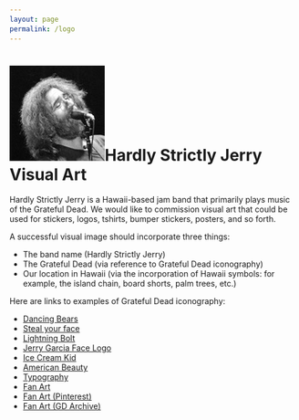 ```yaml
---
layout: page
permalink: /logo
---
```

<h1><img class="ui avatar image" src="/images/jerryavatar.jpg">Hardly Strictly Jerry Visual Art</h1>

Hardly Strictly Jerry is a Hawaii-based jam band that primarily plays music of the Grateful Dead. We would like to commission visual art that could be used for stickers, logos, tshirts, bumper stickers, posters, and so forth. 

A successful visual image should incorporate three things:

  * The band name (Hardly Strictly Jerry)
  * The Grateful Dead (via reference to Grateful Dead iconography)
  * Our location in Hawaii (via the incorporation of Hawaii symbols: for example, the island chain, board shorts, palm trees, etc.)
  
Here are links to examples of Grateful Dead iconography:


  * [Dancing Bears](https://www.google.com/search?biw=1636&bih=997&tbm=isch&sxsrf=ACYBGNRiSoHP1a270tNbpu8CWf0vHdYt9w%3A1572311820673&sa=1&ei=DJO3XcffKNb2-gTz87LwAw&q=grateful+dead+dancing+bears&oq=grateful+dead+dancing+bears&gs_l=img.3..0i67j0l9.109938.119375..119501...13.0..0.147.4229.0j37......0....1..gws-wiz-img.......35i39j0i10j0i10i24.fHdtLG8sfXM&ved=0ahUKEwjHlbD8pcDlAhVWu54KHfO5DD4Q4dUDCAc&uact=5)
  * [Steal your face](https://www.google.com/search?biw=1636&bih=997&tbm=isch&sxsrf=ACYBGNTW-S_pcZIMOYnG8-j2CpGLBFWcJg%3A1572312006886&sa=1&ei=xpO3XYvaNYuJ-gSE_7_wBw&q=grateful+dead+steal+your+face&oq=grateful+dead+steal+your+face&gs_l=img.3..0l10.8155.13069..13162...0.0..0.136.1778.0j16......0....1..gws-wiz-img.......35i39j0i67._mz1iro0sKQ&ved=0ahUKEwiL1ZXVpsDlAhWLhJ4KHYT_D34Q4dUDCAc&uact=5)
  * [Lightning Bolt](https://www.google.com/search?biw=1636&bih=997&tbm=isch&sxsrf=ACYBGNQtcXg4PJwzjA7DlgrAeVJ8s0yfsA%3A1572312020979&sa=1&ei=1JO3XYOtO4Xb-gTa-rT4Aw&q=grateful+dead+lightning+bolt&oq=grateful+dead+lightning+bolt&gs_l=img.3..0l10.19619.21934..22070...0.0..0.172.1751.0j14......0....1..gws-wiz-img.......35i39.G1LdOFUC4Hw&ved=0ahUKEwiD5_HbpsDlAhWFrZ4KHVo9DT8Q4dUDCAc&uact=5)
  * [Jerry Garcia Face Logo](https://www.google.com/search?biw=1636&bih=997&tbm=isch&sxsrf=ACYBGNTq_v6O1uL5S898hgg8IeaMxqq_iw%3A1572312043972&sa=1&ei=65O3XbX6OpHS-gS77YPgCg&q=jerry+garcia+logo&oq=jerry+garcia+logo&gs_l=img.3..35i39j0i8i30l2.19001.21710..22038...0.0..0.151.1990.0j17......0....1..gws-wiz-img.......0i67j0j0i30j0i24.tV8rbuCBhWg&ved=0ahUKEwj1m-3mpsDlAhURqZ4KHbv2AKwQ4dUDCAc&uact=5)
  * [Ice Cream Kid](https://www.google.com/search?biw=1636&bih=997&tbm=isch&sxsrf=ACYBGNTpFoNw8JdzHK8BD3YCRCLhNzcd8w%3A1572312089867&sa=1&ei=GZS3XZnHNI_c-gTT25uQCw&q=grateful+dead+ice+cream+kid&oq=grateful+dead+ice+cream+kid&gs_l=img.3..0l2j0i8i30j0i24l3.26951.35893..36087...14.0..0.148.4454.0j39......0....1..gws-wiz-img.......35i39j0i67j0i10j0i5i30j0i10i30j0i30j0i10i24.TxGVNqY9RAY&ved=0ahUKEwjZt978psDlAhUPrp4KHdPtBrIQ4dUDCAc&uact=5)
  * [American Beauty](https://www.google.com/search?biw=1636&bih=997&tbm=isch&sxsrf=ACYBGNTcqMPrK8a8s584_yVVtPZOCC_jBA%3A1572312126999&sa=1&ei=PpS3XabSPJT--gTdjL64CQ&q=grateful+dead+american+beauty&oq=grateful+dead+american+beauty&gs_l=img.3..0l6j0i30l3j0i8i30.22919.27395..27691...4.0..0.126.2391.0j21......0....1..gws-wiz-img.......35i39j0i24.xUYmbb_xjt8&ved=0ahUKEwim6biOp8DlAhUUv54KHV2GD5cQ4dUDCAc&uact=5)
  * [Typography](https://www.google.com/search?q=grateful+dead+typography&sxsrf=ACYBGNTA7--D7PuHYREgxJHj9aNAJlJqww:1572313633650&source=lnms&tbm=isch&sa=X&ved=0ahUKEwjOwO_crMDlAhWNq54KHbgSCBMQ_AUIEigB&biw=1636&bih=997)
  * [Fan Art](https://fanart.tv/artist/6faa7ca7-0d99-4a5e-bfa6-1fd5037520c6/grateful-dead/)
  * [Fan Art (Pinterest)](https://www.pinterest.com/pin/373587731574017630/)
  * [Fan Art (GD Archive)](https://www.gdao.org/fan-art)



